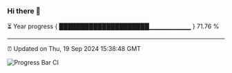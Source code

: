 ### Hi there 👋

⏳ Year progress { █████████████████████▁▁▁▁▁▁▁▁▁ } 71.76 %

---

⏰ Updated on Thu, 19 Sep 2024 15:38:48 GMT

![Progress Bar CI](https://github.com/IshwaranRudhara/GIT-ACTION/workflows/Progress%20Bar%20CI/badge.svg)
